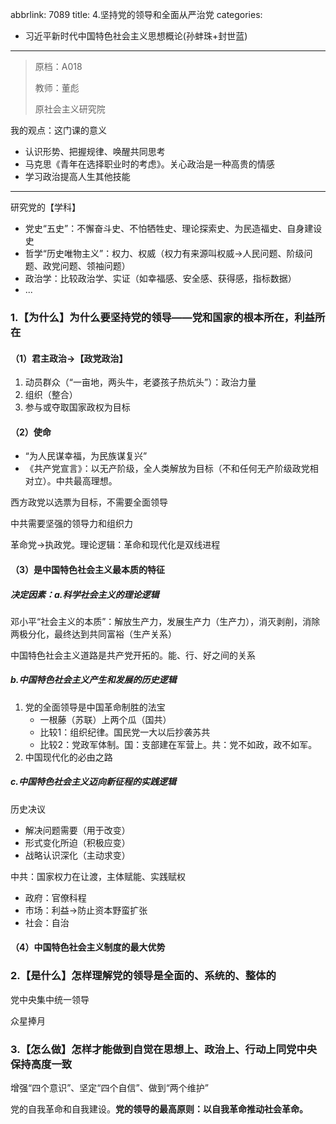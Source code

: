 abbrlink: 7089
title: 4.坚持党的领导和全面从严治党
categories:
  - 习近平新时代中国特色社会主义思想概论(孙蚌珠+封世蓝)
---
> 原档：A018
>
> 教师：董彪
>
> 原社会主义研究院

我的观点：这门课的意义

- 认识形势、把握规律、唤醒共同思考
- 马克思《青年在选择职业时的考虑》。关心政治是一种高贵的情感
- 学习政治提高人生其他技能

------

研究党的【学科】

- 党史“五史”：不懈奋斗史、不怕牺牲史、理论探索史、为民造福史、自身建设史
- 哲学“历史唯物主义”：权力、权威（权力有来源叫权威→人民问题、阶级问题、政党问题、领袖问题）
- 政治学：比较政治学、实证（如幸福感、安全感、获得感，指标数据）
- ...

### 1.【为什么】为什么要坚持党的领导——党和国家的根本所在，利益所在

#### （1）君主政治→【政党政治】

1. 动员群众（“一亩地，两头牛，老婆孩子热炕头”）：政治力量
2. 组织（整合）
3. 参与或夺取国家政权为目标

#### （2）使命

- “为人民谋幸福，为民族谋复兴”
- 《共产党宣言》：以无产阶级，全人类解放为目标（不和任何无产阶级政党相对立）。中共最高理想。

西方政党以选票为目标，不需要全面领导

中共需要坚强的领导力和组织力

革命党→执政党。理论逻辑：革命和现代化是双线进程

#### （3）是中国特色社会主义最本质的特征

##### 决定因素：a.科学社会主义的理论逻辑

邓小平“社会主义的本质”：解放生产力，发展生产力（生产力），消灭剥削，消除两极分化，最终达到共同富裕（生产关系）

中国特色社会主义道路是共产党开拓的。能、行、好之间的关系

##### b.中国特色社会主义产生和发展的历史逻辑

1. 党的全面领导是中国革命制胜的法宝
   - 一根藤（苏联）上两个瓜（国共）
   - 比较1：组织纪律。国民党一大以后抄袭苏共
   - 比较2：党政军体制。国：支部建在军营上。共：党不如政，政不如军。
2. 中国现代化的必由之路

##### c.中国特色社会主义迈向新征程的实践逻辑

历史决议

- 解决问题需要（用于改变）
- 形式变化所迫（积极应变）
- 战略认识深化（主动求变）

中共：国家权力在让渡，主体赋能、实践赋权

   - 政府：官僚科程
   - 市场：利益→防止资本野蛮扩张
   - 社会：自治

#### （4）中国特色社会主义制度的最大优势

### 2.【是什么】怎样理解党的领导是全面的、系统的、整体的

党中央集中统一领导

众星捧月

### 3.【怎么做】怎样才能做到自觉在思想上、政治上、行动上同党中央保持高度一致

增强“四个意识”、坚定“四个自信”、做到“两个维护”

党的自我革命和自我建设。**党的领导的最高原则：以自我革命推动社会革命。**

